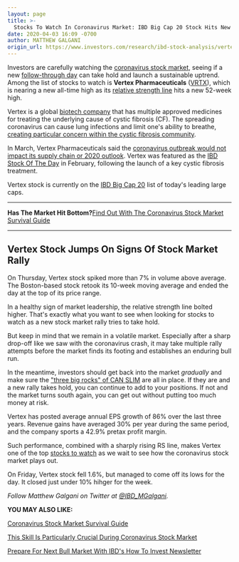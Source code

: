 ```yaml
---
layout: page
title: >-
  Stocks To Watch In Coronavirus Market: IBD Big Cap 20 Stock Hits New RS High
date: 2020-04-03 16:09 -0700
author: MATTHEW GALGANI
origin_url: https://www.investors.com/research/ibd-stock-analysis/vertex-stock-among-stocks-to-watch-coronavirus-stock-market/
---
```





Investors are carefully watching the [coronavirus stock market](https://www.investors.com/research/coronavirus-stock-market-crash-survival-guide/), seeing if a new [follow-through day](https://www.investors.com/how-to-invest/investors-corner/coronavirus-stock-market-crash-how-to-spot-a-stock-market-bottom/) can take hold and launch a sustainable uptrend. Among the list of stocks to watch is **Vertex Pharmaceuticals** ([VRTX](https://research.investors.com/quote.aspx?symbol=VRTX)), which is nearing a new all-time high as its [relative strength line](https://www.investors.com/how-to-invest/investors-corner/a-stock-breakout-specialty-tool-the-relative-strength-line/) hits a new 52-week high.




Vertex is a global [biotech company](https://www.investors.com/news/technology/biotech-and-pharma-industry-and-stock-news-merk-bristol-myers-amgn-gilead/) that has multiple approved medicines for treating the underlying cause of cystic fibrosis (CF). The spreading coronavirus can cause lung infections and limit one's ability to breathe, [creating particular concern within the cystic fibrosis community](https://www.cff.org/Life-With-CF/Daily-Life/Germs-and-Staying-Healthy/What-Are-Germs/Coronavirus/COVID-19-Community-Questions-and-Answers/).


In March, Vertex Pharmaceuticals said the [coronavirus outbreak would not impact its supply chain or 2020 outlook](https://www.nasdaq.com/articles/vertex-pharma-says-no-coronavirus-impact-on-supply-chain-or-2020-outlook-2020-03-09). Vertex was featured as the [IBD Stock Of The Day](https://www.investors.com/research/ibd-stock-of-the-day/vrtx-stock-cystic-fibrosis-treatment-shows-buying-opportunities/) in February, following the launch of a key cystic fibrosis treatment.


Vertex stock is currently on the [IBD Big Cap 20](https://research.investors.com/stock-lists/big-cap-20/) list of today's leading large caps.




---


**Has The Market Hit Bottom?**[Find Out With The Coronavirus Stock Market Survival Guide](https://www.investors.com/research/coronavirus-stock-market-crash-survival-guide/)




---


Vertex Stock Jumps On Signs Of Stock Market Rally
-------------------------------------------------


On Thursday, Vertex stock spiked more than 7% in volume above average. The Boston-based stock retook its 10-week moving average and ended the day at the top of its price range.


In a healthy sign of market leadership, the relative strength line bolted higher. That's exactly what you want to see when looking for stocks to watch as a new stock market rally tries to take hold.


But keep in mind that we remain in a volatile market. Especially after a sharp drop-off like we saw with the coronavirus crash, it may take multiple rally attempts before the market finds its footing and establishes an enduring bull run.


In the meantime, investors should get back into the market *gradually* and make sure the ["three big rocks" of CAN SLIM](https://www.investors.com/how-to-invest/investing-in-stocks-see-how-to-buy-stocks-investing-for-beginners/) are all in place. If they are and a new rally takes hold, you can continue to add to your positions. If not and the market turns south again, you can get out without putting too much money at risk.


Vertex has posted average annual EPS growth of 86% over the last three years. Revenue gains have averaged 30% per year during the same period, and the company sports a 42.9% pretax profit margin.


Such performance, combined with a sharply rising RS line, makes Vertex one of the top [stocks to watch](https://www.investors.com/tag/coronavirus-stocks-to-watch/) as we wait to see how the coronavirus stock market plays out.


On Friday, Vertex stock fell 1.6%, but managed to come off its lows for the day. It closed just under 10% hihger for the week.



*Follow Matthew Galgani on Twitter at [@IBD\_MGalgani](https://twitter.com/ibd_mgalgani).*


**YOU MAY ALSO LIKE:**


[Coronavirus Stock Market Survival Guide](https://www.investors.com/research/coronavirus-stock-market-crash-survival-guide/)


[This Skill Is Particularly Crucial During Coronavirus Stock Market](https://www.investors.com/how-to-invest/stock-chart-reading-for-beginners/)


[Prepare For Next Bull Market With IBD's How To Invest Newsletter](https://shop.investors.com/offer/splashresponsive.aspx?id=newsletters-howtoinvest)




